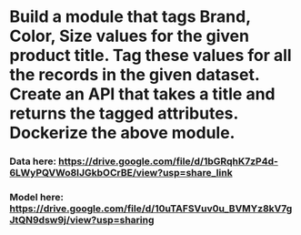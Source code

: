 # Build a module that tags Brand, Color, Size values for the given product title. Tag these values for all the records in the given dataset. Create an API that takes a title and returns the tagged attributes. Dockerize the above module.

### Data here: https://drive.google.com/file/d/1bGRqhK7zP4d-6LWyPQVWo8IJGkbOCrBE/view?usp=share_link
### Model here: https://drive.google.com/file/d/10uTAFSVuv0u_BVMYz8kV7gJtQN9dsw9j/view?usp=sharing
